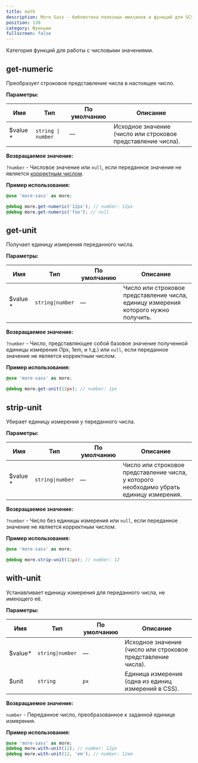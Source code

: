 ```yaml
---
title: math
description: More Sass - библиотека полезных миксинов и функций для SCSS.
position: 130
category: Функции
fullscreen: false
---
```


Категория функций для работы с числовыми значениями.

## get-numeric

Преобразует строковое представление числа в настоящее число.

**Параметры:**

| Имя                                        | Тип                 | По умолчанию | Описание                                                     |
|--------------------------------------------|---------------------|--------------|--------------------------------------------------------------|
| $value <span class="text-red-600">*</span> | `string \| number`  | —            | Исходное значение <br />(число или строковое представление числа). |

**Возвращаемое значение:**

`?number` - Числовое значение или `null`, если переданное значение не является [корректным числом](https://developer.mozilla.org/en-US/docs/Web/CSS/number#valid_numbers).

**Пример использования:**

```scss
@use 'more-sass' as more;

@debug more.get-numeric('12px'); // number: 12px
@debug more.get-numeric('foo'); // null
```

## get-unit

Получает единицу измерения переданного числа.

**Параметры:**

| Имя                                        | Тип              | По умолчанию | Описание                                                                            |
|--------------------------------------------|------------------|--------------|-------------------------------------------------------------------------------------|
| $value <span class="text-red-600">*</span> | `string\|number` | —           | Число или строковое представление числа, <br />единицу измерения которого нужно получить. |

**Возвращаемое значение:**

`?number` - Число, представляющее собой базовое значение полученной единицы измерения (1px, 1em, и т.д.) или `null`, если переданное значение не является корректным числом.

**Пример использования:**

```scss
@use 'more-sass' as more;

@debug more.get-unit(12px); // number: 1px
```

## strip-unit

Убирает единицу измерения у переданного числа.

**Параметры:**

| Имя                                        | Тип              | По умолчанию | Описание                                                                                 |
|--------------------------------------------|------------------|--------------|------------------------------------------------------------------------------------------|
| $value <span class="text-red-600">*</span> | `string\|number` | —            | Число или строковое представление числа, <br />у которого необходимо убрать единицу измерения. |

**Возвращаемое значение:**

`?number` - Число без единицы измерения или `null`, если переданное значение не является корректным числом.

**Пример использования:**

```scss
@use 'more-sass' as more;

@debug more.strip-unit(12px); // number: 12
```

## with-unit

Устанавливает единицу измерения для переданного числа, не имеющего её.

**Параметры:**

| Имя                                        | Тип              | По умолчанию | Описание                                                     |
|--------------------------------------------|------------------|--------------|--------------------------------------------------------------|
| $value<span class="text-red-600">*</span>  | `string\|number` | —            | Исходное значение (число или строковое представление числа). |
| $unit                                      | `string`         | `px`         | Единица измерения (одна из единиц измерений в CSS).          |

**Возвращаемое значение:**

`number` - Переданное число, преобразованное к заданной единице измерения.

**Пример использования:**

```scss
@use 'more-sass' as more;
@debug more.with-unit(12); // number: 12px
@debug more.with-unit(12, 'em'); // number: 12em
```
